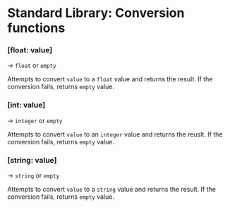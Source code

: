 # Standard Library: Conversion functions

### [float: value]
&rarr; `float` or `empty`

Attempts to convert `value` to a `float` value and returns the result.
If the conversion fails, returns `empty` value.

### [int: value]
&rarr; `integer` or `empty`

Attempts to convert `value` to an `integer` value and returns the reuslt.
If the conversion fails, returns `empty` value.

### [string: value]
&rarr; `string` or `empty`

Attempts to convert `value` to a `string` value and returns the result.
If the conversion fails, returns `empty` value.